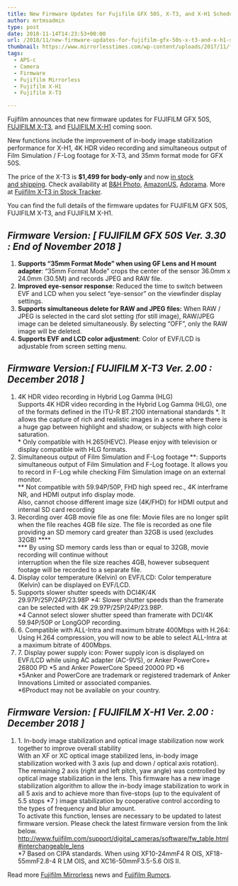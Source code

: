 ```yaml
---
title: New Firmware Updates for Fujifilm GFX 50S, X-T3, and X-H1 Scheduled for December
author: mrtmsadmin
type: post
date: 2018-11-14T14:23:53+00:00
url: /2018/11/new-firmware-updates-for-fujifilm-gfx-50s-x-t3-and-x-h1-scheduled-for-december/
thumbnail: https://www.mirrorlesstimes.com/wp-content/uploads/2017/11/fujifilm-logo.jpg
tags:
  - APS-c
  - Camera
  - Firmware
  - Fujifilm Mirrorless
  - Fujifilm X-H1
  - Fujifilm X-T3

---
```

Fujifilm announces that new firmware updates for FUJIFILM GFX 50S, [FUJIFILM X-T3][1], and [FUJIFILM X-H1][2] coming soon.

New functions include the improvement of in-body image stabilization performance for X-H1, 4K HDR video recording and simultaneous output of Film Simulation / F-Log footage for X-T3, and 35mm format mode for GFX 50S.

The price of the X-T3 is **$1,499 for body-only** and now [in stock and shipping][3]. Check availability at <a href="https://www.bhphotovideo.com/c/search?Ntt=Fujifilm%20X-T3&N=0&InitialSearch=yes&sts=ma&Top+Nav-Search=&BI=20175&KBID=14249" target="_blank" rel="follow external noopener noreferrer" data-wpel-link="external">B&H Photo</a>, <a href="https://www.amazon.com/Fujifilm-X-T3-Mirrorless-Digital-Body/dp/B07H49QWN4/?tag=daicamnew-20" target="_blank" rel="follow external noopener noreferrer" data-wpel-link="external" data-amzn-asin="B07H49QWN4">AmazonUS</a>, <a class="broken_link" href="https://adorama.evyy.net/c/63923/51926/1036?u=https%3A%2F%2Fwww.adorama.com%2Fifjxt3b.html" target="_blank" rel="follow external noopener noreferrer">Adorama</a>. More at [Fujifilm X-T3 in Stock Tracker][4].

You can find the full details of the firmware updates for FUJIFILM GFX 50S, FUJIFILM X-T3, and FUJIFILM X-H1. <!--more-->

## _Firmware Version: [ FUJIFILM GFX 50S Ver. 3.30 : End of November 2018 ]_

<ol class="orderedListB01">
  <li>
    <strong>Supports “35mm Format Mode” when using GF Lens and H mount adapter</strong>: “35mm Format Mode” crops the center of the sensor 36.0mm x 24.0mm (30.5M) and records JPEG and RAW file.
  </li>
  <li>
    <strong>Improved eye-sensor response</strong>: Reduced the time to switch between EVF and LCD when you select “eye-sensor” on the viewfinder display settings.
  </li>
  <li>
    <strong>Supports simultaneous delete for RAW and JPEG files:</strong> When RAW / JPEG is selected in the card slot setting (for still image), RAW/JPEG image can be deleted simultaneously. By selecting “OFF”, only the RAW image will be deleted.
  </li>
  <li>
    <strong>Supports EVF and LCD color adjustment</strong>: Color of EVF/LCD is adjustable from screen setting menu.
  </li>
</ol>

## _Firmware Version:[ FUJIFILM X-T3 Ver. 2.00 : December 2018 ]_

<ol class="orderedListB01">
  <li>
    4K HDR video recording in Hybrid Log Gamma (HLG)<br /> Supports 4K HDR video recording in the Hybrid Log Gamma (HLG), one of the formats defined in the ITU-R <span class="skimlinks-unlinked">BT.2100</span> international standards <span class="note">*</span>. It allows the capture of rich and realistic images in a scene where there is a huge gap between highlight and shadow, or subjects with high color saturation.<br /> <span class="pointer">*</span> Only compatible with H.265(HEVC). Please enjoy with television or display compatible with HLG formats.
  </li>
  <li>
    Simultaneous output of Film Simulation and F-Log footage <span class="note">**: </span>Supports simultaneous output of Film Simulation and F-Log footage. It allows you to record in F-Log while checking Film Simulation image on an external monitor.<br /> <span class="pointer">**</span> Not compatible with 59.94P/50P, FHD high speed rec., 4K interframe NR, and HDMI output info display mode.<br /> Also, cannot choose different image size (4K/FHD) for HDMI output and internal SD card recording
  </li>
  <li>
    Recording over 4GB movie file as one file: Movie files are no longer split when the file reaches 4GB file size. The file is recorded as one file providing an SD memory card greater than 32GB is used (excludes 32GB) <span class="note">***</span><span class="pointer">*<br /> **</span>* By using SD memory cards less than or equal to 32GB, movie recording will continue without<br /> interruption when the file size reaches 4GB, however subsequent footage will be recorded to a separate file.
  </li>
  <li>
    Display color temperature (Kelvin) on EVF/LCD: Color temperature (Kelvin) can be displayed on EVF/LCD.
  </li>
  <li>
    Supports slower shutter speeds with DCI4K/4K 29.97P/25P/24P/23.98P <span class="note">*4: </span>Slower shutter speeds than the framerate can be selected with 4K 29.97P/25P/24P/23.98P.<br /> <span class="pointer">*4</span> Cannot select slower shutter speed than framerate with DCI/4K 59.94P/50P or LongGOP recording.
  </li>
  <li>
    <span class="pointer">6.</span> Compatible with ALL-Intra and maximum bitrate 400Mbps with H.264: Using H.264 compression, you will now to be able to select ALL-Intra at a maximum bitrate of 400Mbps.
  </li>
  <li>
    <span class="pointer">7.</span> Display power supply icon: Power supply icon is displayed on EVF/LCD while using AC adapter (AC-9VS), or Anker PowerCore+ 26800 PD <span class="note">*5</span> and Anker PowerCore Speed 20000 PD <span class="note">*6<br /> </span><span class="pointer">*5</span>Anker and PowerCore are trademark or registered trademark of Anker Innovations Limited or associated companies.<br /> <span class="pointer">*6</span>Product may not be available on your country.
  </li>
</ol>

## _Firmware Version: [ FUJIFILM X-H1 Ver. 2.00 : December 2018 ]_

<ol class="orderedListB01">
  <li>
    <span class="pointer">1.</span> In-body image stabilization and optical image stabilization now work together to improve overall stability<br /> With an XF or XC optical image stabilized lens, in-body image stabilization worked with 3 axis (up and down / optical axis rotation). The remaining 2 axis (right and left pitch, yaw angle) was controlled by optical image stabilization in the lens. This firmware has a new image stabilization algorithm to allow the in-body image stabilization to work in all 5 axis and to achieve more than five-stops (up to the equivalent of 5.5 stops <span class="note">*7</span> ) image stabilization by cooperative control according to the types of frequency and blur amount.<br /> To activate this function, lenses are necessary to be updated to latest firmware version. Please check the latest firmware version from the link below.<br /> <a href="http://www.fujifilm.com/support/digital_cameras/software/fw_table.html#interchangeable_lens" target="_blank" rel="follow external noopener noreferrer" data-wpel-link="external">http://www.fujifilm.com/support/digital_cameras/software/fw_table.html#interchangeable_lens</a><span class="pointer"><br /> *7</span> Based on CIPA standards. When using XF10-24mmF4 R OIS, XF18-55mmF2.8-4 R LM OIS, and XC16-50mmF3.5-5.6 OIS II.
  </li>
</ol>

Read more [Fujifilm Mirrorless][5] news and <a href="https://www.dailycameranews.com/tag/fujifilm-rumors/" target="_blank" rel="noopener">Fujifilm Rumors</a>.

 [1]: https://www.mirrorlesstimes.com/tags/fujifilm-x-t3/
 [2]: https://www.mirrorlesstimes.com/tags/fujifilm-x-h1/
 [3]: https://www.dailycameranews.com/2018/09/fujifilm-x-t3-in-stock-and-shipping-in-the-us/
 [4]: https://www.mirrorlesstimes.com/2018/09/fujifilm-x-t3-in-stock-availability-tracker/
 [5]: https://www.mirrorlesstimes.com/tags/fujifilm-mirrorless/